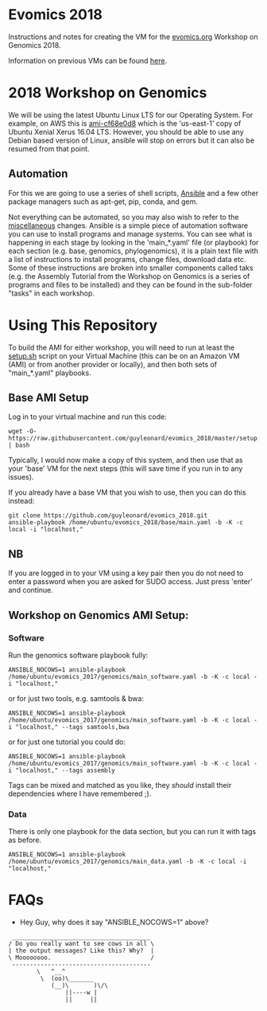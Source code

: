 # Evomics 2018
Instructions and notes for creating the VM for the [evomics.org](http://evomics.org) Workshop on Genomics 2018.

Information on previous VMs can be found [here](https://github.com/guyleonard/evomics_2017).

# 2018 Workshop on Genomics

We will be using the latest Ubuntu Linux LTS for our Operating System.
For example, on AWS this is [ami-cf68e0d8](https://console.aws.amazon.com/ec2/home?region=us-east-1#LaunchInstanceWizard:ami=ami-cf68e0d8) which is the 'us-east-1' copy of Ubuntu Xenial Xerus 16.04 LTS.
However, you should be able to use any Debian based version of Linux, ansible will stop on errors but it can also be resumed from that point.

## Automation

For this we are going to use a series of shell scripts, [Ansible](https://www.ansible.com/) and a few other package managers such as apt-get, pip, conda, and gem.

Not everything can be automated, so you may also wish to refer to the [miscellaneous](https://github.com/guyleonard/evomics_2018/blob/master/misc.md) changes.
Ansible is a simple piece of automation software you can use to install programs and manage systems.
You can see what is happening in each stage by looking in the 'main\_\*.yaml' file (or playbook) for each section (e.g. base, genomics, phylogenomics), it is a plain text file with a list of instructions to install programs, change files, download data etc. Some of these instructions are broken into smaller components called taks (e.g. the Assembly Tutorial from the Workshop on Genomics is a series of programs and files to be installed) and they can be found in the sub-folder "tasks" in each workshop.

# Using This Repository
To build the AMI for either workshop, you will need to run at least the [setup.sh](https://github.com/guyleonard/evomics_2018/blob/master/base.sh) script on your Virtual Machine (this can be on an Amazon VM (AMI) or from another provider or locally), and then both sets of "main\_\*.yaml" playbooks.

## Base AMI Setup

Log in to your virtual machine and run this code:

    wget -O- https://raw.githubusercontent.com/guyleonard/evomics_2018/master/setup.sh | bash

Typically, I would now make a copy of this system, and then use that as your 'base' VM for the next steps (this will save time if you run in to any issues).

If you already have a base VM that you wish to use, then you can do this instead:

    git clone https://github.com/guyleonard/evomics_2018.git
    ansible-playbook /home/ubuntu/evomics_2018/base/main.yaml -b -K -c local -i "localhost,"

## NB

If you are logged in to your VM using a key pair then you do not need to enter a password when you are asked for SUDO access. Just press 'enter' and continue.

## Workshop on Genomics AMI Setup:

### Software

Run the genomics software playbook fully:

    ANSIBLE_NOCOWS=1 ansible-playbook /home/ubuntu/evomics_2017/genomics/main_software.yaml -b -K -c local -i "localhost,"

or for just two tools, e.g. samtools & bwa:

    ANSIBLE_NOCOWS=1 ansible-playbook /home/ubuntu/evomics_2017/genomics/main_software.yaml -b -K -c local -i "localhost," --tags samtools,bwa
    
or for just one tutorial you could do:

    ANSIBLE_NOCOWS=1 ansible-playbook /home/ubuntu/evomics_2017/genomics/main_software.yaml -b -K -c local -i "localhost," --tags assembly

Tags can be mixed and matched as you like, they *should* install their dependencies where I have remembered ;).

### Data

There is only one playbook for the data section, but you can run it with tags as before.

    ANSIBLE_NOCOWS=1 ansible-playbook /home/ubuntu/evomics_2017/genomics/main_data.yaml -b -K -c local -i "localhost,"

# FAQs

* Hey Guy, why does it say "ANSIBLE_NOCOWS=1" above?
```
 _______________________________________
/ Do you really want to see cows in all \
| the output messages? Like this? Why?  |
\ Moooooooo.                            /
 ---------------------------------------
        \   ^__^
         \  (oo)\_______
            (__)\       )\/\
                ||----w |
                ||     ||
